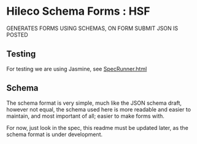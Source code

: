 Hileco Schema Forms : HSF
=========================

GENERATES FORMS USING SCHEMAS, ON FORM SUBMIT JSON IS POSTED

Testing
-------
For testing we are using Jasmine, see [SpecRunner.html](./SpecRunner.html)

Schema
------
The schema format is very simple, much like the JSON schema draft, however not equal, the schema
used here is more readable and easier to maintain, and most important of all; easier to make forms with.

For now, just look in the spec, this readme must be updated later, as the schema format is under development.
